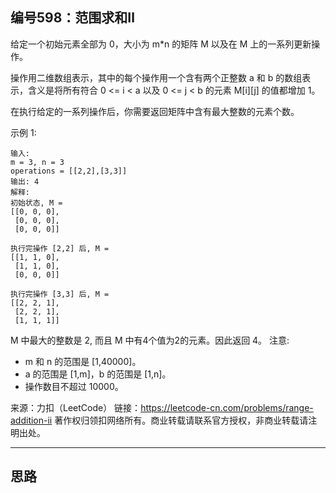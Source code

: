 ## 编号598：范围求和Ⅱ

给定一个初始元素全部为 0，大小为 m*n 的矩阵 M 以及在 M 上的一系列更新操作。

操作用二维数组表示，其中的每个操作用一个含有两个正整数 a 和 b 的数组表示，含义是将所有符合 0 <= i < a 以及 0 <= j < b 的元素 M[i][j] 的值都增加 1。

在执行给定的一系列操作后，你需要返回矩阵中含有最大整数的元素个数。

示例 1:
```
输入: 
m = 3, n = 3
operations = [[2,2],[3,3]]
输出: 4
解释: 
初始状态, M = 
[[0, 0, 0],
 [0, 0, 0],
 [0, 0, 0]]

执行完操作 [2,2] 后, M = 
[[1, 1, 0],
 [1, 1, 0],
 [0, 0, 0]]

执行完操作 [3,3] 后, M = 
[[2, 2, 1],
 [2, 2, 1],
 [1, 1, 1]]
```
M 中最大的整数是 2, 而且 M 中有4个值为2的元素。因此返回 4。
注意:

* m 和 n 的范围是 [1,40000]。
* a 的范围是 [1,m]，b 的范围是 [1,n]。
* 操作数目不超过 10000。

来源：力扣（LeetCode）
链接：https://leetcode-cn.com/problems/range-addition-ii
著作权归领扣网络所有。商业转载请联系官方授权，非商业转载请注明出处。

---
## 思路
